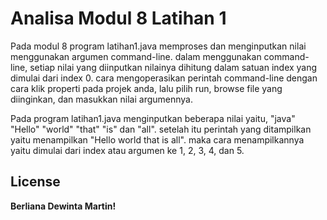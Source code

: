 # Analisa Modul 8 Latihan 1
Pada modul 8 program latihan1.java memproses dan menginputkan nilai menggunakan argumen command-line. dalam menggunakan command-line, setiap nilai yang diinputkan nilainya dihitung dalam satuan index yang dimulai dari index 0. cara mengoperasikan perintah command-line dengan cara klik properti pada projek anda, lalu pilih run, browse file yang diinginkan, dan masukkan nilai argumennya.

Pada program latihan1.java menginputkan beberapa nilai yaitu, "java" "Hello" "world" "that" "is" dan "all". setelah itu perintah yang ditampilkan yaitu menampilkan "Hello world that is all". maka cara menampilkannya yaitu dimulai dari index atau argumen ke 1, 2, 3, 4, dan 5.
## License

**Berliana Dewinta Martin!**

